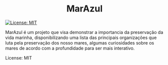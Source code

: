 <h1 align="center"> MarAzul </h1>

[![License: MIT](https://img.shields.io/badge/License-MIT-yellow.svg)](https://opensource.org/licenses/MIT)

MarAzul é um projeto que visa demonstrar a importancia da preservação da vida marinha, disponibilizando uma lista das principais organizações que luta pela preservação dos nosso mares, algumas curiosidades sobre os mares de acordo com a profundidade para ser mais interativo.

License: MIT

